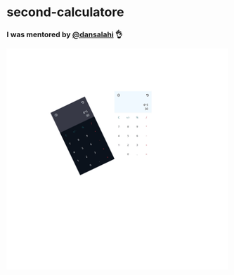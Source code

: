 # second-calculatore

### I was mentored by <a href="https://github.com/dansalahi">@dansalahi</a> 👌

![app mockup](app-mockup.png "App Mockup")
